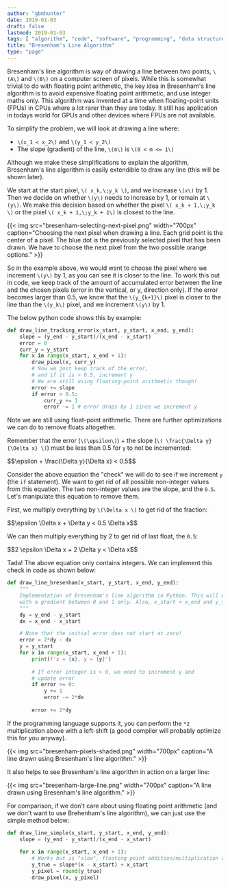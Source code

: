 ```yaml
---
author: "gbmhunter"
date: 2019-01-03
draft: false
lastmod: 2019-01-03
tags: [ "algorithm", "code", "software", "programming", "data structure" ]
title: "Bresenham's Line Algorithm"
type: "page"
---
```


Bresenham's line algorithm is way of drawing a line between two points, `\(A\)` and `\(B\)` on a computer screen of pixels. While this is somewhat trivial to do with floating point arithmetic, the key idea in Bresenham's line algorithm is to avoid expensive floating point arithmetic, and use integer maths only. This algorithm was invented at a time when floating-point units (FPUs) in CPUs where a lot rarer than they are today. It still has application in todays world for GPUs and other devices where FPUs are not available.

To simplify the problem, we will look at drawing a line where:

* `\(x_1 < x_2\)` and `\(y_1 < y_2\)`
* The slope (gradient) of the line, `\(m\)` is `\(0 < m <= 1\)`

Although we make these simplifications to explain the algorithm, Bresenham's line algorithm is easily extendible to draw any line (this will be shown later).

We start at the start pixel, `\( x_k,\;y_k \)`, and we increase `\(x\)` by 1. Then we decide on whether `\(y\)` needs to increase by 1, or remain at `\(y\)`. We make this decision based on whether the pixel `\( x_k + 1,\;y_k \)` or the pixel `\( x_k + 1,\;y_k + 1\)` is closest to the line.

{{< img src="bresenham-selecting-next-pixel.png" width="700px" caption="Choosing the next pixel when drawing a line. Each grid point is the center of a pixel. The blue dot is the previously selected pixel that has been drawn. We have to choose the next pixel from the two possible orange options." >}}

So in the example above, we would want to choose the pixel where we increment `\(y\)` by 1, as you can see it is closer to the line. To work this out in code, we keep track of the amount of accumulated error between the line and the chosen pixels (error in the vertical, or y, direction only). If the error becomes larger than 0.5, we know that the `\(y_{k+1}\)` pixel is closer to the line than the `\(y_k\)` pixel, and we increment `\(y\)` by 1.

The below python code shows this by example:

```python
def draw_line_tracking_error(x_start, y_start, x_end, y_end):
    slope = (y_end - y_start)/(x_end - x_start) 
    error = 0
    curr_y = y_start
    for x in range(x_start, x_end + 1):       
        draw_pixel(x, curr_y)
        # Now we just keep track of the error,
        # and if it is > 0.5, increment y
        # We are still using floating-point arithmetic though!
        error += slope
        if error > 0.5:
            curr_y += 1
            error -= 1 # error drops by 1 since we increment y
```

Note we are still using float-point arithmetic. There are further optimizations we can do to remove floats altogether.

Remember that the error (`\(\epsilon\)`) + the slope (`\( \frac{\Delta y}{\Delta x} \)`) must be less than 0.5 for `y` to not be incremented:

<div>$$\epsilon + \frac{\Delta y}{\Delta x} < 0.5$$</div>

Consider the above equation the "check" we will do to see if we increment `y` (the `if` statement). We want to get rid of all possible non-integer values from this equation. The two non-integer values are the slope, and the `0.5`. Let's manipulate this equation to remove them.

First, we multiply everything by `\(\Delta x \)` to get rid of the fraction:

<div>$$\epsilon \Delta x + \Delta y < 0.5 \Delta x$$</div>

We can then multiply everything by 2 to get rid of last float, the `0.5`:

<div>$$2 \epsilon \Delta x + 2 \Delta y < \Delta x$$</div>

Tada! The above equation only contains integers. We can implement this check in code as shown below:

```python
def draw_line_bresenham(x_start, y_start, x_end, y_end):
    """
    Implementation of Bresenham's line algorithm in Python. This will work for positive sloped lines
    with a gradient between 0 and 1 only. Also, x_start < x_end and y_start < y_end must be true.
    """
    dy = y_end - y_start
    dx = x_end - x_start

    # Note that the initial error does not start at zero!
    error = 2*dy - dx    
    y = y_start
    for x in range(x_start, x_end + 1):       
        print(f'x = {x}, y = {y}')
        
        # If error integer is > 0, we need to increment y and
        # update error
        if error >= 0:
            y += 1
            error -= 2*dx            
        
        error += 2*dy
```

If the programming language supports it, you can perform the `*2` multiplication above with a left-shift (a good compiler will probably optimize this for you anyway).

{{< img src="bresenham-pixels-shaded.png" width="700px" caption="A line drawn using Bresenham's line algorithm." >}}

It also helps to see Bresenham's line algorithm in action on a larger line:

{{< img src="bresenham-large-line.png" width="700px" caption="A line drawn using Bresenham's line algorithm." >}}

For comparison, if we don't care about using floating point arithmetic (and we don't want to use Brehenham's line algorithm), we can just use the simple method below:

```python
def draw_line_simple(x_start, y_start, x_end, y_end):
    slope = (y_end - y_start)/(x_end - x_start)    
    
    for x in range(x_start, x_end + 1):        
        # Works but is "slow", floating point addition/multiplication on every pixel increment
        y_true = slope*(x - x_start) + x_start
        y_pixel = round(y_true)
        draw_pixel(x, y_pixel)
```